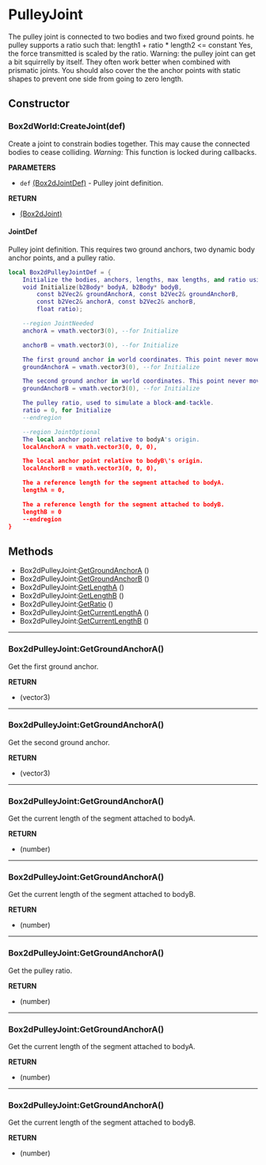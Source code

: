 # PulleyJoint
The pulley joint is connected to two bodies and two fixed ground points.
he pulley supports a ratio such that:
length1 + ratio * length2 <= constant
Yes, the force transmitted is scaled by the ratio.
Warning: the pulley joint can get a bit squirrelly by itself. They often
work better when combined with prismatic joints. You should also cover the
the anchor points with static shapes to prevent one side from going to
zero length.

## Constructor

### Box2dWorld:CreateJoint(def)
Create a joint to constrain bodies together.
This may cause the connected bodies to cease colliding.
_Warning:_ This function is locked during callbacks.

**PARAMETERS**
* `def` [(Box2dJointDef)](../Joint.md) - Pulley joint definition.

**RETURN**
* [(Box2dJoint)](../Joint.md)

#### JointDef
Pulley joint definition. This requires two ground anchors,
two dynamic body anchor points, and a pulley ratio.

```lua
local Box2dPulleyJointDef = {
    Initialize the bodies, anchors, lengths, max lengths, and ratio using the world anchors.
    void Initialize(b2Body* bodyA, b2Body* bodyB,
        const b2Vec2& groundAnchorA, const b2Vec2& groundAnchorB,
        const b2Vec2& anchorA, const b2Vec2& anchorB,
        float ratio);

    --region JointNeeded
    anchorA = vmath.vector3(0), --for Initialize

    anchorB = vmath.vector3(0), --for Initialize

    The first ground anchor in world coordinates. This point never moves.
    groundAnchorA = vmath.vector3(0), --for Initialize

    The second ground anchor in world coordinates. This point never moves.
    groundAnchorB = vmath.vector3(0), --for Initialize

    The pulley ratio, used to simulate a block-and-tackle.
    ratio = 0, for Initialize
    --endregion

    --region JointOptional
    The local anchor point relative to bodyA's origin.
    localAnchorA = vmath.vector3(0, 0, 0),

    The local anchor point relative to bodyB\'s origin.
    localAnchorB = vmath.vector3(0, 0, 0),

    The a reference length for the segment attached to bodyA.
    lengthA = 0,

    The a reference length for the segment attached to bodyB.
    lengthB = 0
    --endregion
}
```

## Methods

* Box2dPulleyJoint:[GetGroundAnchorA](#box2dpulleyjointgetgroundanchora) ()
* Box2dPulleyJoint:[GetGroundAnchorB](#box2dpulleyjointgetgroundanchorb) ()
* Box2dPulleyJoint:[GetLengthA](#box2dpulleyjointgetlengtha) ()
* Box2dPulleyJoint:[GetLengthB](#box2dpulleyjointgetlengthb) ()
* Box2dPulleyJoint:[GetRatio](#box2dpulleyjointgetratio) ()
* Box2dPulleyJoint:[GetCurrentLengthA](#box2dpulleyjointgetcurrentlengtha) ()
* Box2dPulleyJoint:[GetCurrentLengthB](#box2dpulleyjointgetcurrentlengthb) ()

---
### Box2dPulleyJoint:GetGroundAnchorA()
Get the first ground anchor.

**RETURN**
* (vector3)

---
### Box2dPulleyJoint:GetGroundAnchorA()
Get the second ground anchor.

**RETURN**
* (vector3)

---
### Box2dPulleyJoint:GetGroundAnchorA()
Get the current length of the segment attached to bodyA.

**RETURN**
* (number)

---
### Box2dPulleyJoint:GetGroundAnchorA()
Get the current length of the segment attached to bodyB.

**RETURN**
* (number)

---
### Box2dPulleyJoint:GetGroundAnchorA()
Get the pulley ratio.

**RETURN**
* (number)

---
### Box2dPulleyJoint:GetGroundAnchorA()
Get the current length of the segment attached to bodyA.

**RETURN**
* (number)

---
### Box2dPulleyJoint:GetGroundAnchorA()
Get the current length of the segment attached to bodyB.

**RETURN**
* (number)
